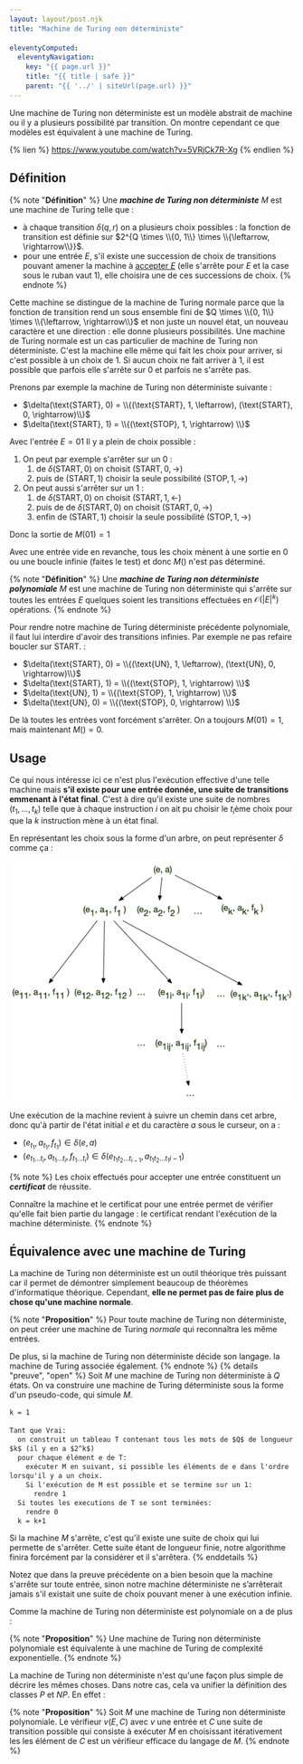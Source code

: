 ```yaml
---
layout: layout/post.njk
title: "Machine de Turing non déterministe"

eleventyComputed:
  eleventyNavigation:
    key: "{{ page.url }}"
    title: "{{ title | safe }}"
    parent: "{{ '../' | siteUrl(page.url) }}"
---
```


Une machine de Turing non déterministe est un modèle abstrait  de machine ou il y a plusieurs possibilité par transition. On montre cependant ce que modèles est équivalent à une machine de Turing.

{% lien %}
<https://www.youtube.com/watch?v=5VRjCk7R-Xg>
{% endlien %}

## Définition

{% note "**Définition**" %}
Une **_machine de Turing non déterministe_** $M$ est une machine de Turing  telle que :

- à chaque transition $\delta(q, r)$ on a plusieurs choix possibles : la fonction de transition est définie sur $2^{Q \times \\{0, 1\\} \times \\{\leftarrow, \rightarrow\\}}$.
- pour une entrée $E$, s'il existe une succession de choix de transitions pouvant amener la machine à [accepter $E$](../#accepte-rejette) (elle s'arrête pour $E$ et la case sous le ruban vaut 1), elle choisira une de ces successions de choix.
{% endnote %}

Cette machine se distingue de la machine de Turing normale parce que la fonction de transition rend un sous ensemble fini de $Q \times \\{0, 1\\} \times \\{\leftarrow, \rightarrow\\}$ et non juste un nouvel état, un nouveau caractère et une direction : elle donne plusieurs possibilités. Une machine de Turing normale est un cas particulier de machine de Turing non déterministe. C'est la machine elle même qui fait les choix pour arriver, si c'est possible à un choix de 1. Si aucun choix ne fait arriver à 1, il est possible que parfois elle s'arrête sur 0 et parfois ne s'arrête pas.

Prenons par exemple la machine de Turing non déterministe suivante :

- $\delta(\text{START}, 0) = \\{(\text{START}, 1, \leftarrow), (\text{START}, 0, \rightarrow)\\}$
- $\delta(\text{START}, 1) = \\{(\text{STOP}, 1, \rightarrow) \\}$

Avec l'entrée $E=01$ Il y a plein de choix possible :

1. On peut par exemple s'arrêter sur un 0 :
   1. de $\delta(\text{START}, 0)$ on choisit $(\text{START}, 0, \rightarrow)$
   2. puis de $(\text{START}, 1)$ choisir la seule possibilité $(\text{STOP}, 1, \rightarrow)$
2. On peut aussi s'arrêter sur un 1 :
   1. de $\delta(\text{START}, 0)$ on choisit $(\text{START}, 1, \leftarrow)$
   2. puis de de $\delta(\text{START}, 0)$ on choisit $(\text{START}, 0, \rightarrow)$
   3. enfin de $(\text{START}, 1)$ choisir la seule possibilité $(\text{STOP}, 1, \rightarrow)$

Donc la sortie de $M(01) = 1$

Avec une entrée vide en revanche, tous les choix mènent à une sortie en 0 ou une boucle infinie (faites le test) et donc $M()$ n'est pas déterminé.

{% note "**Définition**" %}
Une **_machine de Turing non déterministe polynomiale_** $M$ est une machine de Turing non déterministe qui s'arrête sur toutes les entrées $E$ quelques soient les transitions effectuées en $\mathcal{O}(\vert E \vert^k)$ opérations.
{% endnote %}

Pour rendre notre machine de Turing déterministe précédente polynomiale, il faut lui interdire d'avoir des transitions infinies. Par exemple ne pas refaire boucler sur $\text{START}$. :

- $\delta(\text{START}, 0) = \\{(\text{UN}, 1, \leftarrow), (\text{UN}, 0, \rightarrow)\\}$
- $\delta(\text{START}, 1) = \\{(\text{STOP}, 1, \rightarrow) \\}$
- $\delta(\text{UN}, 1) = \\{(\text{STOP}, 1, \rightarrow) \\}$
- $\delta(\text{UN}, 0) = \\{(\text{STOP}, 0, \rightarrow) \\}$

De là toutes les entrées vont forcément s'arrêter. On a toujours $M(01) = 1$, mais maintenant $M() = 0$.

## Usage

Ce qui nous intéresse ici ce n'est plus l'exécution effective d'une telle machine mais **s'il existe pour une entrée donnée, une suite de transitions emmenant à l'état final**. C'est à dire qu'il existe une suite de nombres $(t_1, \dots, t_k)$ telle que à chaque instruction $i$ on ait pu choisir le $t_i$ème choix pour que la $k$ instruction mène à un état final.

En représentant les choix sous la forme d'un arbre, on peut représenter $\delta$ comme ça :

![Turing non déterministe arbre](turing-nd-arbre.png)

Une exécution de la machine revient à suivre un chemin dans cet arbre, donc qu'à partir de l'état initial $e$ et du caractère $a$ sous le curseur, on a :

- $(e_{t_1}, a_{t_1}, f_{t_1}) \in \delta(e, a)$
- $(e_{t_1\dots t_i}, a_{t_1\dots t_i}, f_{t_1\dots t_i}) \in \delta(e_{t_1t_2\dots t_{i-1}}, a_{t_1t_2\dots t_1i-1})$

{% note %}
Les choix effectués pour accepter une entrée constituent un **_certificat_** de réussite.

Connaître la machine et le certificat pour une entrée permet de vérifier qu'elle fait bien partie du langage : le certificat rendant l'exécution de la machine déterministe.
{% endnote %}

## Équivalence avec une machine de Turing

La machine de Turing non déterministe est un outil théorique très puissant car il permet de démontrer simplement beaucoup de théorèmes d'informatique théorique. Cependant, **elle ne permet pas de faire plus de chose qu'une machine normale**.

{% note "**Proposition**" %}
Pour toute machine de Turing non déterministe, on peut créer une machine de Turing _normale_ qui reconnaîtra les même entrées.

De plus, si la machine de Turing non déterministe décide son langage. la machine de Turing associée également.
{% endnote %}
{% details "preuve", "open" %}
Soit $M$ une machine de Turing non déterministe à $Q$ états. On va construire une machine de Turing déterministe sous la forme d'un pseudo-code, qui simule $M$.

```
k = 1

Tant que Vrai:
  on construit un tableau T contenant tous les mots de $Q$ de longueur $k$ (il y en a $2^k$)
  pour chaque élément e de T:
    exécuter M en suivant, si possible les éléments de e dans l'ordre lorsqu'il y a un choix.
    Si l'exécution de M est possible et se termine sur un 1:
      rendre 1
  Si toutes les executions de T se sont terminées:
    rendre 0
  k = k+1
```

Si la machine $M$ s'arrête, c'est qu'il existe une suite de choix qui lui permette de s'arrêter. Cette suite étant de longueur finie, notre algorithme finira forcément par la considérer et il s'arrêtera.
{% enddetails %}

Notez que dans la preuve précédente on a bien besoin que la machine s'arrête sur toute entrée, sinon notre machine déterministe ne s’arrêterait jamais s'il existait une suite de choix pouvant mener à une exécution infinie.

Comme la machine de Turing non déterministe est polynomiale on a de plus :

{% note "**Proposition**" %}
Une machine de Turing non déterministe polynomiale est équivalente à une machine de Turing de complexité exponentielle.
{% endnote %}

La machine de Turing non déterministe n'est qu'une façon plus simple de décrire les mêmes choses. Dans notre cas, cela va unifier la définition des classes $P$ et $NP$. En effet :

{% note "**Proposition**" %}
Soit $M$ une machine de Turing non déterministe polynomiale. Le vérifieur $v(E, C)$ avec $v$ une entrée et $C$ une suite de transition possible qui consiste à exécuter $M$ en choisissant itérativement les les élément de $C$ est un vérifieur efficace du langage de $M$.
{% endnote %}
